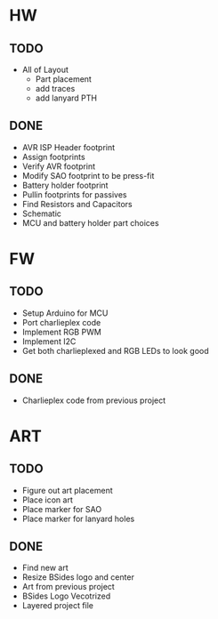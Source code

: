# HW
## TODO
* All of Layout
  * Part placement
  * add traces
  * add lanyard PTH
## DONE
* AVR ISP Header footprint
* Assign footprints
* Verify AVR footprint
* Modify SAO footprint to be press-fit
* Battery holder footprint
* Pullin footprints for passives
* Find Resistors and Capacitors
* Schematic  
* MCU and battery holder part choices

# FW
## TODO  
* Setup Arduino for MCU
* Port charlieplex code
* Implement RGB PWM
* Implement I2C
* Get both charlieplexed and RGB LEDs to look good

## DONE  
* Charlieplex code from previous project

# ART
## TODO 
* Figure out art placement
* Place icon art
* Place marker for SAO
* Place marker for lanyard holes
 
## DONE 
* Find new art
* Resize BSides logo and center
* Art from previous project
* BSides Logo Vecotrized
* Layered project file
